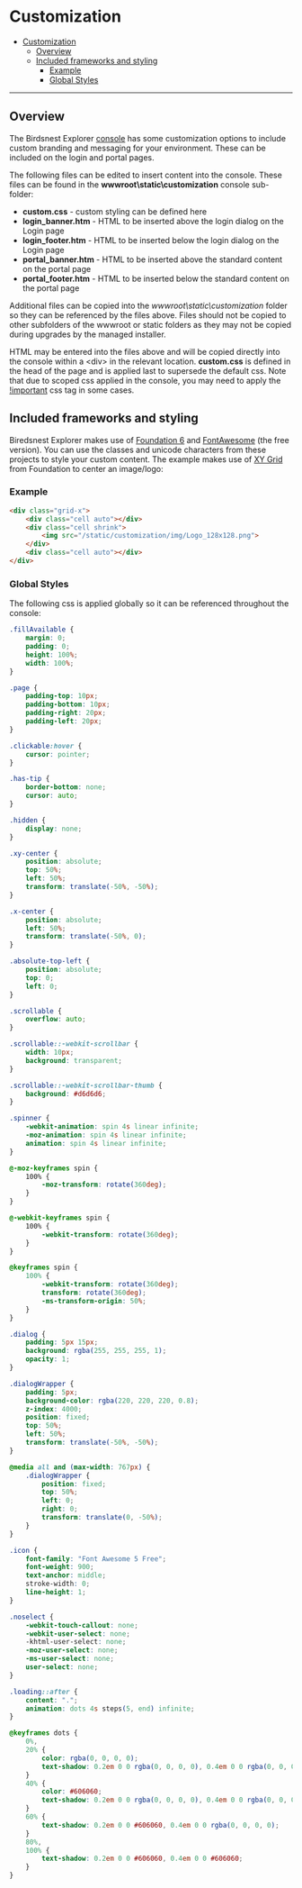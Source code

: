 # Customization

* [Customization](#customization)
	* [Overview](#overview)
	* [Included frameworks and styling](#included-frameworks-and-styling)
		* [Example](#example)
		* [Global Styles](#global-styles)

---


## Overview

The Birdsnest Explorer [console](/documentation/console/README.md) has some customization options to include custom branding and messaging for your environment. These can be included on the login and portal pages. 

The following files can be edited to insert content into the console. These files can be found in the **wwwroot\static\customization** console sub-folder:

* **custom.css** - custom styling can be defined here
* **login_banner.htm** - HTML to be inserted above the login dialog on the Login page
* **login_footer.htm** - HTML to be inserted below the login dialog on the Login page
* **portal_banner.htm** - HTML to be inserted above the standard content on the portal page
* **portal_footer.htm** - HTML to be inserted below the standard content on the portal page

Additional files can be copied  into the _wwwroot\static\customization_ folder so they can be referenced by the files above. Files should not be copied to other subfolders of the wwwroot or static folders as they may not be copied during upgrades by the managed installer.

HTML may be entered into the files above and will be copied directly into the console within a \<div> in the relevant location. **custom.css** is defined in the head of the page and is applied last to supersede the default css. Note that due to scoped css applied in the console, you may need to apply the [!important](https://www.w3schools.com/css/css_important.asp) css tag in some cases.

## Included frameworks and styling

Biredsnest Explorer makes use of [Foundation 6](https://get.foundation/sites/docs/) and [FontAwesome](https://fontawesome.com/icons?d=gallery&m=free) (the free version). You can use the classes and unicode characters from these projects to style your custom content. The example makes use of [XY Grid](https://get.foundation/sites/docs/xy-grid.html) from Foundation to center an image/logo: 


### Example

```html
<div class="grid-x">
    <div class="cell auto"></div>
    <div class="cell shrink">
        <img src="/static/customization/img/Logo_128x128.png">
    </div>
    <div class="cell auto"></div>
</div>
```

### Global Styles

The following css is applied globally so it can be referenced throughout the console:


```css
.fillAvailable {
	margin: 0;
	padding: 0;
	height: 100%;
	width: 100%;
}

.page {
	padding-top: 10px;
	padding-bottom: 10px;
	padding-right: 20px;
	padding-left: 20px;
}

.clickable:hover {
	cursor: pointer;
}

.has-tip {
	border-bottom: none;
	cursor: auto;
}

.hidden {
	display: none;
}

.xy-center {
	position: absolute;
	top: 50%;
	left: 50%;
	transform: translate(-50%, -50%);
}

.x-center {
	position: absolute;
	left: 50%;
	transform: translate(-50%, 0);
}

.absolute-top-left {
	position: absolute;
	top: 0;
	left: 0;
}

.scrollable {
	overflow: auto;
}

.scrollable::-webkit-scrollbar {
	width: 10px;
	background: transparent;
}

.scrollable::-webkit-scrollbar-thumb {
	background: #d6d6d6;
}

.spinner {
	-webkit-animation: spin 4s linear infinite;
	-moz-animation: spin 4s linear infinite;
	animation: spin 4s linear infinite;
}

@-moz-keyframes spin {
	100% {
		-moz-transform: rotate(360deg);
	}
}

@-webkit-keyframes spin {
	100% {
		-webkit-transform: rotate(360deg);
	}
}

@keyframes spin {
	100% {
		-webkit-transform: rotate(360deg);
		transform: rotate(360deg);
		-ms-transform-origin: 50%;
	}
}

.dialog {
	padding: 5px 15px;
	background: rgba(255, 255, 255, 1);
	opacity: 1;
}

.dialogWrapper {
	padding: 5px;
	background-color: rgba(220, 220, 220, 0.8);
	z-index: 4000;
	position: fixed;
	top: 50%;
	left: 50%;
	transform: translate(-50%, -50%);
}

@media all and (max-width: 767px) {
	.dialogWrapper {
		position: fixed;
		top: 50%;
		left: 0;
		right: 0;
		transform: translate(0, -50%);
	}
}

.icon {
	font-family: "Font Awesome 5 Free";
	font-weight: 900;
	text-anchor: middle;
	stroke-width: 0;
	line-height: 1;
}

.noselect {
	-webkit-touch-callout: none;
	-webkit-user-select: none;
	-khtml-user-select: none;
	-moz-user-select: none;
	-ms-user-select: none;
	user-select: none;
}

.loading::after {
	content: ".";
	animation: dots 4s steps(5, end) infinite;
}

@keyframes dots {
	0%,
	20% {
		color: rgba(0, 0, 0, 0);
		text-shadow: 0.2em 0 0 rgba(0, 0, 0, 0), 0.4em 0 0 rgba(0, 0, 0, 0);
	}
	40% {
		color: #606060;
		text-shadow: 0.2em 0 0 rgba(0, 0, 0, 0), 0.4em 0 0 rgba(0, 0, 0, 0);
	}
	60% {
		text-shadow: 0.2em 0 0 #606060, 0.4em 0 0 rgba(0, 0, 0, 0);
	}
	80%,
	100% {
		text-shadow: 0.2em 0 0 #606060, 0.4em 0 0 #606060;
	}
}
```